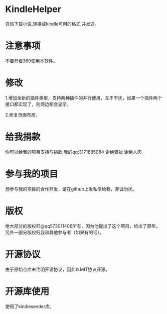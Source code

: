 # KindleHelper
自动下载小说,转换成kindle可用的格式,并发送。
# 注意事项
不要开着360使用本软件。
# 修改
1.增加全新的插件类型，支持两种插件的并行使用，互不干扰，如果一个插件两个接口都实现了，则两边都会显示。

2.修复页面布局。
# 给我捐款
你可以给我的项目支持与捐款,我的qq:3171885084
谢绝骚扰
谢绝人肉
# 参与我的项目
想参与我的项目的合作开发，请在github上发私信给我，非诚勿扰。
# 版权
绝大部分的版权归@qq573011406所有，因为他提出了这个项目，给出了原型，另外一部分版权归我和其他参与者（如果有的话）。
# 开源协议
由于原始仓库未注明开源协议，因此以MIT协议开源。
# 开源库使用
使用了kindlesender库。

